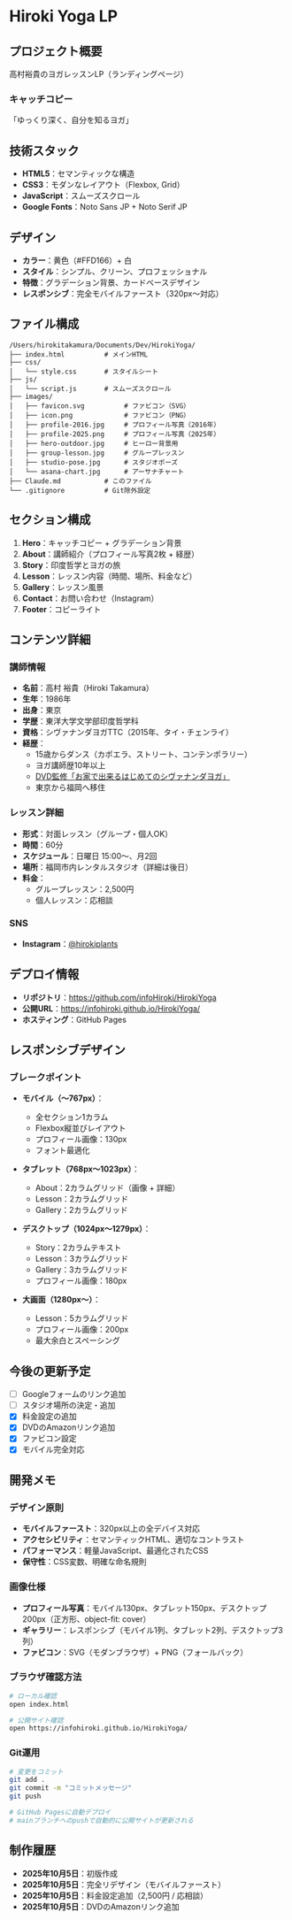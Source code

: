 # Hiroki Yoga LP

## プロジェクト概要

高村裕貴のヨガレッスンLP（ランディングページ）

### キャッチコピー
「ゆっくり深く、自分を知るヨガ」

## 技術スタック

- **HTML5**：セマンティックな構造
- **CSS3**：モダンなレイアウト（Flexbox, Grid）
- **JavaScript**：スムーズスクロール
- **Google Fonts**：Noto Sans JP + Noto Serif JP

## デザイン

- **カラー**：黄色（#FFD166）+ 白
- **スタイル**：シンプル、クリーン、プロフェッショナル
- **特徴**：グラデーション背景、カードベースデザイン
- **レスポンシブ**：完全モバイルファースト（320px〜対応）

## ファイル構成

```
/Users/hirokitakamura/Documents/Dev/HirokiYoga/
├── index.html          # メインHTML
├── css/
│   └── style.css       # スタイルシート
├── js/
│   └── script.js       # スムーズスクロール
├── images/
│   ├── favicon.svg          # ファビコン（SVG）
│   ├── icon.png             # ファビコン（PNG）
│   ├── profile-2016.jpg     # プロフィール写真（2016年）
│   ├── profile-2025.png     # プロフィール写真（2025年）
│   ├── hero-outdoor.jpg     # ヒーロー背景用
│   ├── group-lesson.jpg     # グループレッスン
│   ├── studio-pose.jpg      # スタジオポーズ
│   └── asana-chart.jpg      # アーサナチャート
├── Claude.md           # このファイル
└── .gitignore          # Git除外設定
```

## セクション構成

1. **Hero**：キャッチコピー + グラデーション背景
2. **About**：講師紹介（プロフィール写真2枚 + 経歴）
3. **Story**：印度哲学とヨガの旅
4. **Lesson**：レッスン内容（時間、場所、料金など）
5. **Gallery**：レッスン風景
6. **Contact**：お問い合わせ（Instagram）
7. **Footer**：コピーライト

## コンテンツ詳細

### 講師情報
- **名前**：高村 裕貴（Hiroki Takamura）
- **生年**：1986年
- **出身**：東京
- **学歴**：東洋大学文学部印度哲学科
- **資格**：シヴァナンダヨガTTC（2015年、タイ・チェンライ）
- **経歴**：
  - 15歳からダンス（カポエラ、ストリート、コンテンポラリー）
  - ヨガ講師歴10年以上
  - [DVD監修「お家で出来るはじめてのシヴァナンダヨガ」](https://www.amazon.co.jp/dp/B01GG4VCLY)
  - 東京から福岡へ移住

### レッスン詳細
- **形式**：対面レッスン（グループ・個人OK）
- **時間**：60分
- **スケジュール**：日曜日 15:00〜、月2回
- **場所**：福岡市内レンタルスタジオ（詳細は後日）
- **料金**：
  - グループレッスン：2,500円
  - 個人レッスン：応相談

### SNS
- **Instagram**：[@hirokiplants](https://instagram.com/hirokiplants)

## デプロイ情報

- **リポジトリ**：https://github.com/infoHiroki/HirokiYoga
- **公開URL**：https://infohiroki.github.io/HirokiYoga/
- **ホスティング**：GitHub Pages

## レスポンシブデザイン

### ブレークポイント
- **モバイル（〜767px）**：
  - 全セクション1カラム
  - Flexbox縦並びレイアウト
  - プロフィール画像：130px
  - フォント最適化

- **タブレット（768px〜1023px）**：
  - About：2カラムグリッド（画像 + 詳細）
  - Lesson：2カラムグリッド
  - Gallery：2カラムグリッド

- **デスクトップ（1024px〜1279px）**：
  - Story：2カラムテキスト
  - Lesson：3カラムグリッド
  - Gallery：3カラムグリッド
  - プロフィール画像：180px

- **大画面（1280px〜）**：
  - Lesson：5カラムグリッド
  - プロフィール画像：200px
  - 最大余白とスペーシング

## 今後の更新予定

- [ ] Googleフォームのリンク追加
- [ ] スタジオ場所の決定・追加
- [x] 料金設定の追加
- [x] DVDのAmazonリンク追加
- [x] ファビコン設定
- [x] モバイル完全対応

## 開発メモ

### デザイン原則
- **モバイルファースト**：320px以上の全デバイス対応
- **アクセシビリティ**：セマンティックHTML、適切なコントラスト
- **パフォーマンス**：軽量JavaScript、最適化されたCSS
- **保守性**：CSS変数、明確な命名規則

### 画像仕様
- **プロフィール写真**：モバイル130px、タブレット150px、デスクトップ200px（正方形、object-fit: cover）
- **ギャラリー**：レスポンシブ（モバイル1列、タブレット2列、デスクトップ3列）
- **ファビコン**：SVG（モダンブラウザ）+ PNG（フォールバック）

### ブラウザ確認方法

```bash
# ローカル確認
open index.html

# 公開サイト確認
open https://infohiroki.github.io/HirokiYoga/
```

### Git運用

```bash
# 変更をコミット
git add .
git commit -m "コミットメッセージ"
git push

# GitHub Pagesに自動デプロイ
# mainブランチへのpushで自動的に公開サイトが更新される
```

## 制作履歴

- **2025年10月5日**：初版作成
- **2025年10月5日**：完全リデザイン（モバイルファースト）
- **2025年10月5日**：料金設定追加（2,500円 / 応相談）
- **2025年10月5日**：DVDのAmazonリンク追加
